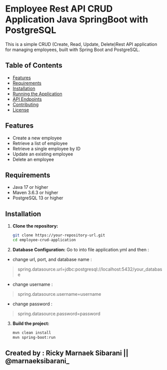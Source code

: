 # Employee Rest API CRUD Application Java SpringBoot with PostgreSQL

This is a simple CRUD (Create, Read, Update, Delete)Rest API application for managing employees, built with Spring Boot and PostgreSQL.

## Table of Contents
- [Features](#features)
- [Requirements](#requirements)
- [Installation](#installation)
- [Running the Application](#running-the-application)
- [API Endpoints](#api-endpoints)
- [Contributing](#contributing)
- [License](#license)


## Features
- Create a new employee
- Retrieve a list of employee
- Retrieve a single employee by ID
- Update an existing employee
- Delete an employee


## Requirements
- Java 17 or higher
- Maven 3.6.3 or higher
- PostgreSQL 13 or higher

  
## Installation

1. **Clone the repository:**
   ```bash
   git clone https://your-repository-url.git
   cd employee-crud-application
   ```
2. **Database Configuration:**
Go to into file application.yml and then :
- change url, port, and database name :
>spring.datasource.url=jdbc:postgresql://localhost:5432/your_database

- change username :
>spring.datasource.username=username

- change password :
>spring.datasource.password=password

3. **Build the project:**
   ```bash
   mvn clean install
   mvn spring-boot:run
   ```

## Created by : Ricky Marnaek Sibarani || @marnaeksibarani_

